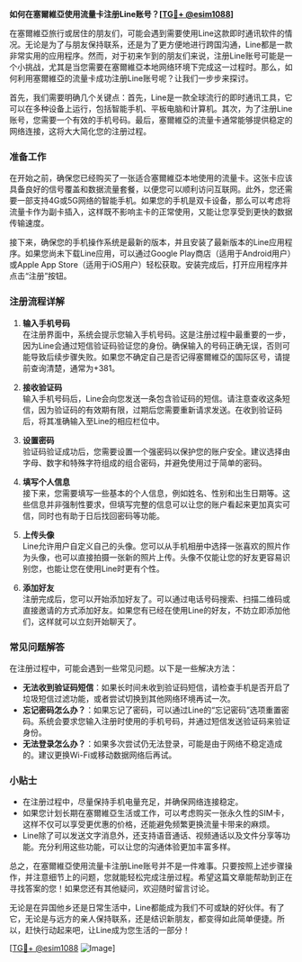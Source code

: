 **如何在塞爾維亞使用流量卡注册Line账号？[[TG💪+ @esim1088](https://t.me/s/esim1088)]**

在塞爾維亞旅行或居住的朋友们，可能会遇到需要使用Line这款即时通讯软件的情况。无论是为了与朋友保持联系，还是为了更方便地进行跨国沟通，Line都是一款非常实用的应用程序。然而，对于初来乍到的朋友们来说，注册Line账号可能是一个小挑战，尤其是当您需要在塞爾維亞本地网络环境下完成这一过程时。那么，如何利用塞爾維亞的流量卡成功注册Line账号呢？让我们一步步来探讨。

首先，我们需要明确几个关键点：首先，Line是一款全球流行的即时通讯工具，它可以在多种设备上运行，包括智能手机、平板电脑和计算机。其次，为了注册Line账号，您需要一个有效的手机号码。最后，塞爾維亞的流量卡通常能够提供稳定的网络连接，这将大大简化您的注册过程。

### 准备工作

在开始之前，确保您已经购买了一张适合塞爾維亞本地使用的流量卡。这张卡应该具备良好的信号覆盖和数据流量套餐，以便您可以顺利访问互联网。此外，您还需要一部支持4G或5G网络的智能手机。如果您的手机是双卡设备，那么可以考虑将流量卡作为副卡插入，这样既不影响主卡的正常使用，又能让您享受到更快的数据传输速度。

接下来，确保您的手机操作系统是最新的版本，并且安装了最新版本的Line应用程序。如果您尚未下载Line应用，可以通过Google Play商店（适用于Android用户）或Apple App Store（适用于iOS用户）轻松获取。安装完成后，打开应用程序并点击“注册”按钮。

### 注册流程详解

1. **输入手机号码**  
   在注册界面中，系统会提示您输入手机号码。这是注册过程中最重要的一步，因为Line会通过短信验证码验证您的身份。确保输入的号码正确无误，否则可能导致后续步骤失败。如果您不确定自己是否记得塞爾維亞的国际区号，请提前查询清楚，通常为+381。

2. **接收验证码**  
   输入手机号码后，Line会向您发送一条包含验证码的短信。请注意查收这条短信，因为验证码的有效期有限，过期后您需要重新请求发送。在收到验证码后，将其准确输入至Line的相应栏位中。

3. **设置密码**  
   验证码验证成功后，您需要设置一个强密码以保护您的账户安全。建议选择由字母、数字和特殊字符组成的组合密码，并避免使用过于简单的密码。

4. **填写个人信息**  
   接下来，您需要填写一些基本的个人信息，例如姓名、性别和出生日期等。这些信息并非强制性要求，但填写完整的信息可以让您的账户看起来更加真实可信，同时也有助于日后找回密码等功能。

5. **上传头像**  
   Line允许用户自定义自己的头像。您可以从手机相册中选择一张喜欢的照片作为头像，也可以直接拍摄一张新的照片上传。头像不仅能让您的好友更容易识别您，也能让您在使用Line时更有个性。

6. **添加好友**  
   注册完成后，您可以开始添加好友了。可以通过电话号码搜索、扫描二维码或直接邀请的方式添加好友。如果您有已经在使用Line的好友，不妨立即添加他们，这样就可以立刻开始聊天了。

### 常见问题解答

在注册过程中，可能会遇到一些常见问题。以下是一些解决方法：

- **无法收到验证码短信**：如果长时间未收到验证码短信，请检查手机是否开启了垃圾短信过滤功能，或者尝试切换到其他网络环境再试一次。
- **忘记密码怎么办？**：如果忘记了密码，可以通过Line的“忘记密码”选项重置密码。系统会要求您输入注册时使用的手机号码，并通过短信发送验证码来验证身份。
- **无法登录怎么办？**：如果多次尝试仍无法登录，可能是由于网络不稳定造成的。建议更换Wi-Fi或移动数据网络后再试。

### 小贴士

- 在注册过程中，尽量保持手机电量充足，并确保网络连接稳定。
- 如果您计划长期在塞爾維亞生活或工作，可以考虑购买一张永久性的SIM卡，这样不仅可以享受更优惠的价格，还能避免频繁更换流量卡带来的麻烦。
- Line除了可以发送文字消息外，还支持语音通话、视频通话以及文件分享等功能。充分利用这些功能，可以让您的沟通体验更加丰富多样。

总之，在塞爾維亞使用流量卡注册Line账号并不是一件难事。只要按照上述步骤操作，并注意细节上的问题，您就能轻松完成注册过程。希望这篇文章能帮助到正在寻找答案的您！如果您还有其他疑问，欢迎随时留言讨论。

无论是在异国他乡还是日常生活中，Line都能成为我们不可或缺的好伙伴。有了它，无论是与远方的亲人保持联系，还是结识新朋友，都变得如此简单便捷。所以，赶快行动起来吧，让Line成为您生活的一部分！

[[TG💪+ @esim1088](https://t.me/s/esim1088) ![Image](https://i.postimg.cc/4NQfJmqS/Snipaste-2025-05-13-00-14-12.png)]